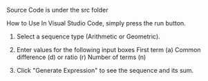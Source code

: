Source Code is under the src folder

How to Use
In Visual Studio Code, simply press the run button.

1. Select a sequence type (Arithmetic or Geometric).

2. Enter values for the following input boxes
First term (a)
Common difference (d) or ratio (r)
Number of terms (n)

3. Click "Generate Expression" to see the sequence and its sum.
